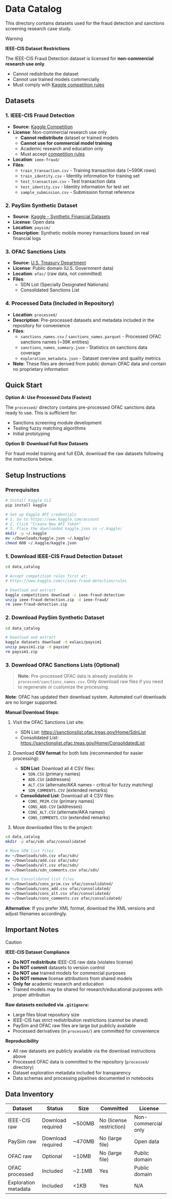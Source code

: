 # Data Catalog

This directory contains datasets used for the fraud detection and sanctions screening research case study.

> [!WARNING]
> **IEEE-CIS Dataset Restrictions**
>
> The IEEE-CIS Fraud Detection dataset is licensed for **non-commercial research use only**.
>
> - Cannot redistribute the dataset
> - Cannot use trained models commercially
> - Must comply with [Kaggle competition rules](https://www.kaggle.com/c/ieee-fraud-detection/rules)

## Datasets

### 1. IEEE-CIS Fraud Detection

- **Source**: [Kaggle Competition](https://www.kaggle.com/c/ieee-fraud-detection)
- **License**: Non-commercial research use only
  - **Cannot redistribute** dataset or trained models
  - **Cannot use for commercial model training**
  - Academic research and education only
  - Must accept [competition rules](https://www.kaggle.com/c/ieee-fraud-detection/rules)
- **Location**: `ieee-fraud/`
- **Files**:
  - `train_transaction.csv` - Training transaction data (~590K rows)
  - `train_identity.csv` - Identity information for training set
  - `test_transaction.csv` - Test transaction data
  - `test_identity.csv` - Identity information for test set
  - `sample_submission.csv` - Submission format reference

### 2. PaySim Synthetic Dataset

- **Source**: [Kaggle - Synthetic Financial Datasets](https://www.kaggle.com/datasets/ealaxi/paysim1)
- **License**: Open data
- **Location**: `paysim/`
- **Description**: Synthetic mobile money transactions based on real financial logs

### 3. OFAC Sanctions Lists

- **Source**: [U.S. Treasury Department](https://sanctionssearch.ofac.treas.gov/)
- **License**: Public domain (U.S. Government data)
- **Location**: `ofac/` (raw data, not committed)
- **Files**:
  - SDN List (Specially Designated Nationals)
  - Consolidated Sanctions List

### 4. Processed Data (Included in Repository)

- **Location**: `processed/`
- **Description**: Pre-processed datasets and metadata included in the repository for convenience
- **Files**:
  - `sanctions_names.csv` / `sanctions_names.parquet` - Processed OFAC sanctions names (~39K entities)
  - `sanctions_names_summary.json` - Statistics on sanctions data coverage
  - `exploration_metadata.json` - Dataset overview and quality metrics
- **Note**: These files are derived from public domain OFAC data and contain no proprietary information

## Quick Start

**Option A: Use Processed Data (Fastest)**

The `processed/` directory contains pre-processed OFAC sanctions data ready to use. This is sufficient for:

- Sanctions screening module development
- Testing fuzzy matching algorithms
- Initial prototyping

**Option B: Download Full Raw Datasets**

For fraud model training and full EDA, download the raw datasets following the instructions below.

## Setup Instructions

### Prerequisites

```bash
# Install Kaggle CLI
pip install kaggle

# Set up Kaggle API credentials
# 1. Go to https://www.kaggle.com/account
# 2. Click "Create New API Token"
# 3. Place the downloaded kaggle.json in ~/.kaggle/
mkdir -p ~/.kaggle
mv ~/Downloads/kaggle.json ~/.kaggle/
chmod 600 ~/.kaggle/kaggle.json
```

### 1. Download IEEE-CIS Fraud Detection Dataset

```bash
cd data_catalog

# Accept competition rules first at:
# https://www.kaggle.com/c/ieee-fraud-detection/rules

# Download and extract
kaggle competitions download -c ieee-fraud-detection
unzip ieee-fraud-detection.zip -d ieee-fraud/
rm ieee-fraud-detection.zip
```

### 2. Download PaySim Synthetic Dataset

```bash
cd data_catalog

# Download and extract
kaggle datasets download -d ealaxi/paysim1
unzip paysim1.zip -d paysim/
rm paysim1.zip
```

### 3. Download OFAC Sanctions Lists (Optional)

> **Note**: Pre-processed OFAC data is already available in `processed/sanctions_names.csv`. Only download raw files if you need to regenerate or customize the processing.

**Note**: OFAC has updated their download system. Automated curl downloads are no longer supported.

**Manual Download Steps**:

1. Visit the OFAC Sanctions List site:

   - SDN List: https://sanctionslist.ofac.treas.gov/Home/SdnList
   - Consolidated List: https://sanctionslist.ofac.treas.gov/Home/ConsolidatedList

2. Download **CSV format** for both lists (recommended for easier processing):
   - **SDN List**: Download all 4 CSV files:
     - `SDN.CSV` (primary names)
     - `ADD.CSV` (addresses)
     - `ALT.CSV` (alternate/AKA names - critical for fuzzy matching)
     - `SDN_COMMENTS.CSV` (extended remarks)
   - **Consolidated List**: Download all 4 CSV files:
     - `CONS_PRIM.CSV` (primary names)
     - `CONS_ADD.CSV` (addresses)
     - `CONS_ALT.CSV` (alternate/AKA names)
     - `CONS_COMMENTS.CSV` (extended remarks)
3. Move downloaded files to the project:

```bash
cd data_catalog
mkdir -p ofac/sdn ofac/consolidated

# Move SDN list files
mv ~/Downloads/sdn.csv ofac/sdn/
mv ~/Downloads/add.csv ofac/sdn/
mv ~/Downloads/alt.csv ofac/sdn/
mv ~/Downloads/sdn_comments.csv ofac/sdn/

# Move Consolidated list files
mv ~/Downloads/cons_prim.csv ofac/consolidated/
mv ~/Downloads/cons_add.csv ofac/consolidated/
mv ~/Downloads/cons_alt.csv ofac/consolidated/
mv ~/Downloads/cons_comments.csv ofac/consolidated/
```

**Alternative**: If you prefer XML format, download the XML versions and adjust filenames accordingly.

## Important Notes

> [!CAUTION]
>
> **IEEE-CIS Dataset Compliance**
>
> - **Do NOT redistribute** IEEE-CIS raw data (violates license)
> - **Do NOT commit** datasets to version control
> - **Do NOT use** trained models for commercial purposes
> - **Do NOT remove** license attributions from shared models
> - **Only for** academic research and education
> - Trained models may be shared for research/educational purposes with proper attribution

**Raw datasets excluded via `.gitignore`:**

- Large files bloat repository size
- IEEE-CIS has strict redistribution restrictions (cannot be shared)
- PaySim and OFAC raw files are large but publicly available
- Processed derivatives (in `processed/`) are committed for convenience

**Reproducibility**

- All raw datasets are publicly available via the download instructions above
- Processed OFAC data is committed to the repository (`processed/` directory)
- Dataset exploration metadata included for transparency
- Data schemas and processing pipelines documented in notebooks

## Data Inventory

| Dataset              | Status            | Size   | Committed                | License             |
| -------------------- | ----------------- | ------ | ------------------------ | ------------------- |
| IEEE-CIS raw         | Download required | ~500MB | No (license restriction) | Non-commercial only |
| PaySim raw           | Download required | ~470MB | No (large file)          | Open data           |
| OFAC raw             | Optional          | ~10MB  | No (large file)          | Public domain       |
| OFAC processed       | Included          | ~2.1MB | Yes                      | Public domain       |
| Exploration metadata | Included          | <1KB   | Yes                      | N/A                 |
